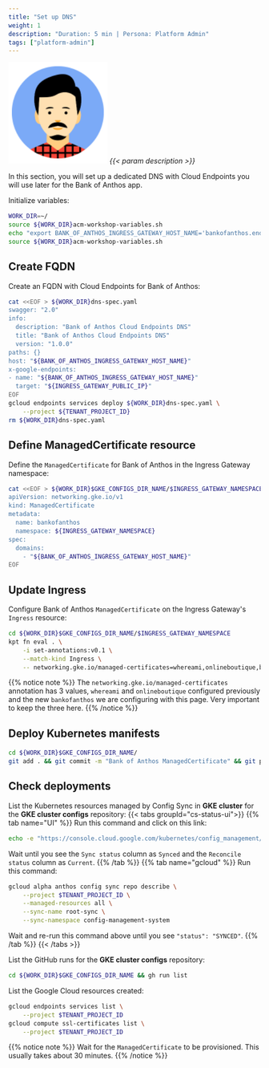 ```yaml
---
title: "Set up DNS"
weight: 1
description: "Duration: 5 min | Persona: Platform Admin"
tags: ["platform-admin"]
---
```

![Platform Admin](/images/platform-admin.png)
_{{< param description >}}_

In this section, you will set up a dedicated DNS with Cloud Endpoints you will use later for the Bank of Anthos app.

Initialize variables:
```Bash
WORK_DIR=~/
source ${WORK_DIR}acm-workshop-variables.sh
echo "export BANK_OF_ANTHOS_INGRESS_GATEWAY_HOST_NAME='bankofanthos.endpoints.${TENANT_PROJECT_ID}.cloud.goog'" >> ${WORK_DIR}acm-workshop-variables.sh
source ${WORK_DIR}acm-workshop-variables.sh
```

## Create FQDN

Create an FQDN with Cloud Endpoints for Bank of Anthos:
```Bash
cat <<EOF > ${WORK_DIR}dns-spec.yaml
swagger: "2.0"
info:
  description: "Bank of Anthos Cloud Endpoints DNS"
  title: "Bank of Anthos Cloud Endpoints DNS"
  version: "1.0.0"
paths: {}
host: "${BANK_OF_ANTHOS_INGRESS_GATEWAY_HOST_NAME}"
x-google-endpoints:
- name: "${BANK_OF_ANTHOS_INGRESS_GATEWAY_HOST_NAME}"
  target: "${INGRESS_GATEWAY_PUBLIC_IP}"
EOF
gcloud endpoints services deploy ${WORK_DIR}dns-spec.yaml \
    --project ${TENANT_PROJECT_ID}
rm ${WORK_DIR}dns-spec.yaml
```

## Define ManagedCertificate resource

Define the `ManagedCertificate` for Bank of Anthos in the Ingress Gateway namespace:
```Bash
cat <<EOF > ${WORK_DIR}$GKE_CONFIGS_DIR_NAME/$INGRESS_GATEWAY_NAMESPACE/managedcertificate-bankofanthos.yaml
apiVersion: networking.gke.io/v1
kind: ManagedCertificate
metadata:
  name: bankofanthos
  namespace: ${INGRESS_GATEWAY_NAMESPACE}
spec:
  domains:
    - "${BANK_OF_ANTHOS_INGRESS_GATEWAY_HOST_NAME}"
EOF
```

## Update Ingress

Configure Bank of Anthos `ManagedCertificate` on the Ingress Gateway's `Ingress` resource:
```Bash
cd ${WORK_DIR}$GKE_CONFIGS_DIR_NAME/$INGRESS_GATEWAY_NAMESPACE
kpt fn eval . \
    -i set-annotations:v0.1 \
    --match-kind Ingress \
    -- networking.gke.io/managed-certificates=whereami,onlineboutique,bankofanthos
```
{{% notice note %}}
The `networking.gke.io/managed-certificates` annotation has 3 values, `whereami` and `onlineboutique` configured previously and the new `bankofanthos` we are configuring with this page. Very important to keep the three here.
{{% /notice %}}

## Deploy Kubernetes manifests

```Bash
cd ${WORK_DIR}$GKE_CONFIGS_DIR_NAME/
git add . && git commit -m "Bank of Anthos ManagedCertificate" && git push origin main
```

## Check deployments

List the Kubernetes resources managed by Config Sync in **GKE cluster** for the **GKE cluster configs** repository:
{{< tabs groupId="cs-status-ui">}}
{{% tab name="UI" %}}
Run this command and click on this link:
```Bash
echo -e "https://console.cloud.google.com/kubernetes/config_management/packages?project=${TENANT_PROJECT_ID}"
```
Wait until you see the `Sync status` column as `Synced` and the `Reconcile status` column as `Current`.
{{% /tab %}}
{{% tab name="gcloud" %}}
Run this command:
```Bash
gcloud alpha anthos config sync repo describe \
    --project $TENANT_PROJECT_ID \
    --managed-resources all \
    --sync-name root-sync \
    --sync-namespace config-management-system
```
Wait and re-run this command above until you see `"status": "SYNCED"`.
{{% /tab %}}
{{< /tabs >}}

List the GitHub runs for the **GKE cluster configs** repository:
```Bash
cd ${WORK_DIR}$GKE_CONFIGS_DIR_NAME && gh run list
```

List the Google Cloud resources created:
```Bash
gcloud endpoints services list \
    --project $TENANT_PROJECT_ID
gcloud compute ssl-certificates list \
    --project $TENANT_PROJECT_ID
```
{{% notice note %}}
Wait for the `ManagedCertificate` to be provisioned. This usually takes about 30 minutes.
{{% /notice %}}